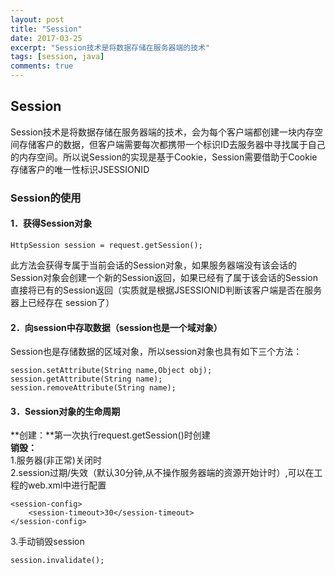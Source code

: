 ```yaml
---
layout: post
title: "Session"
date: 2017-03-25
excerpt: "Session技术是将数据存储在服务器端的技术"
tags: [session, java]
comments: true
---
```

## Session
Session技术是将数据存储在服务器端的技术，会为每个客户端都创建一块内存空间存储客户的数据，但客户端需要每次都携带一个标识ID去服务器中寻找属于自己的内存空间。所以说Session的实现是基于Cookie，Session需要借助于Cookie存储客户的唯一性标识JSESSIONID
### Session的使用
#### 1．获得Session对象
```
HttpSession session = request.getSession();
```
此方法会获得专属于当前会话的Session对象，如果服务器端没有该会话的Session对象会创建一个新的Session返回，如果已经有了属于该会话的Session直接将已有的Session返回（实质就是根据JSESSIONID判断该客户端是否在服务器上已经存在	session了）
#### 2．向session中存取数据（session也是一个域对象）
Session也是存储数据的区域对象，所以session对象也具有如下三个方法：
```
session.setAttribute(String name,Object obj);
session.getAttribute(String name);
session.removeAttribute(String name);
```
#### 3．Session对象的生命周期
**创建：**第一次执行request.getSession()时创建  
**销毁：**  
1.服务器(非正常)关闭时  
2.session过期/失效（默认30分钟,从不操作服务器端的资源开始计时）,可以在工程的web.xml中进行配置  
```
<session-config>
	<session-timeout>30</session-timeout>
</session-config>
```
3.手动销毁session
```
session.invalidate();
```
